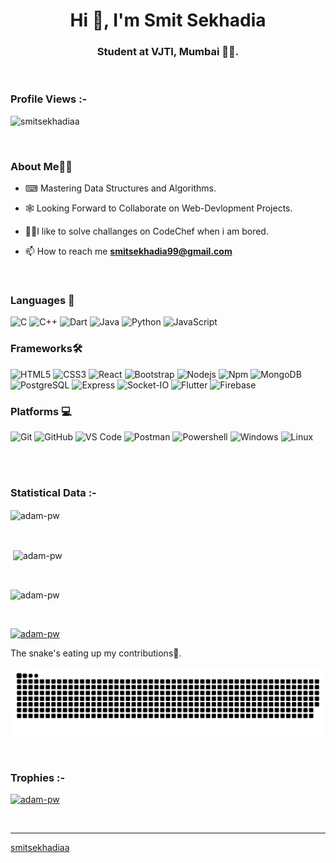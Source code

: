 <h1 align="center">Hi 👋, I'm Smit Sekhadia</h1>
<h3 align="center">Student at VJTI, Mumbai 👨‍🎓.</h3>

<br>

<p align="right"> <h3>Profile Views :-</h3> <img src="https://komarev.com/ghpvc/?username=smitsekhadiaa&label=Profile%20views&color=0e75b6&style=flat"
    alt="smitsekhadiaa" /> 
  </p>

<br>

<p><img align="right" src="https://github.com/Adam-pw/Adam-pw/blob/main/animation_500_kxa883sd.gif" alt="" /></p>

### About Me👨‍💻
- ⌨ Mastering Data Structures and Algorithms. 
<!-- - 🤖 Currently Exploring Deep Learning -->
- 🕸 Looking Forward to Collaborate on Web-Devlopment Projects.
- 👨‍🍳I like to solve challanges on CodeChef when i am bored.

- 📫 How to reach me **smitsekhadia99@gmail.com**
<br>

### Languages 🧠 

![C](http://img.shields.io/badge/-C-A8B9CC?style=flat-square&logo=c&logoColor=ffffff)
![C++](https://img.shields.io/badge/-C%2B%2B-red)
![Dart](http://img.shields.io/badge/-Dart-5B4638?style=flat-square&logo=dart&logoColor=ffffff)
![Java](http://img.shields.io/badge/-Java-5B4638?style=flat-square&logo=java&logoColor=ffffff)
![Python](http://img.shields.io/badge/-Python-3776AB?style=flat-square&logo=python&logoColor=ffffff)
![JavaScript](https://img.shields.io/badge/-JavaScript-%23F7DF1C?style=flat-square&logo=javascript&logoColor=000000&labelColor=%23F7DF1C&color=%23FFCE5A)

### Frameworks🛠
![HTML5](https://img.shields.io/badge/-HTML5-%23E44D27?style=flat-square&logo=html5&logoColor=ffffff)
![CSS3](https://img.shields.io/badge/-CSS3-%231572B6?style=flat-square&logo=css3)
![React](https://img.shields.io/badge/-React-61DAFB?style=flat-square&logo=react&logoColor=ffffff)
![Bootstrap](https://img.shields.io/badge/-Bootstrap-563D7C?style=flat-square&logo=Bootstrap)
![Nodejs](https://img.shields.io/badge/-Nodejs-339933?style=flat-square&logo=Node.js&logoColor=ffffff)
![Npm](https://img.shields.io/badge/-npm-CB3837?style=flat-square&logo=npm)
![MongoDB](https://img.shields.io/badge/MongoDB-%234ea94b.svg?style=flat-square&logo=mongodb&logoColor=white)
![PostgreSQL](https://camo.githubusercontent.com/95a15266c9b093e9070410fa62c8dcba6611e79edd738e0ded7ec5b52541d6c4/68747470733a2f2f696d672e736869656c64732e696f2f7374617469632f76313f7374796c653d666f722d7468652d6261646765266d6573736167653d506f737467726553514c26636f6c6f723d343136394531266c6f676f3d506f737467726553514c266c6f676f436f6c6f723d464646464646266c6162656c3d)
![Express](https://img.shields.io/badge/express.js-%23404d59.svg?style=flat-square&logo=express&logoColor=%2361DAFB)
![Socket-IO](https://camo.githubusercontent.com/3cd61d131f627e41a6a6fe60589cc07578949753809967d9fc36dc6e3e445f25/68747470733a2f2f696d672e736869656c64732e696f2f7374617469632f76313f7374796c653d666f722d7468652d6261646765266d6573736167653d536f636b65742e696f26636f6c6f723d303130313031266c6f676f3d536f636b65742e696f266c6f676f436f6c6f723d464646464646266c6162656c3d)
![Flutter](http://img.shields.io/badge/-Flutter-5B4638?style=flat-square&logo=flutter&logoColor=ffffff)
![Firebase](https://img.shields.io/badge/-Firebase-FFCA28?style=flat-square&logo=firebase&logoColor=ffffff)

### Platforms 💻
![Git](https://img.shields.io/badge/-Git-%23F05032?style=flat-square&logo=git&logoColor=%23ffffff)
![GitHub](https://img.shields.io/badge/-GitHub-181717?style=flat-square&logo=github)
![VS Code](http://img.shields.io/badge/-VS%20Code-007ACC?style=flat-square&logo=visual-studio-code&logoColor=ffffff)
![Postman](https://camo.githubusercontent.com/d2737af1a4caf34d83fc933874a0c907b6419848a41f8e3e914a7c35356ca3cf/68747470733a2f2f696d672e736869656c64732e696f2f7374617469632f76313f7374796c653d666f722d7468652d6261646765266d6573736167653d506f73746d616e26636f6c6f723d464636433337266c6f676f3d506f73746d616e266c6f676f436f6c6f723d464646464646266c6162656c3d)
![Powershell](http://img.shields.io/badge/-Powershell-5391FE?style=flat-square&logo=powershell&logoColor=ffffff)
![Windows](http://img.shields.io/badge/-Windows-0078D6?style=flat-square&logo=windows&logoColor=ffffff)
![Linux](https://img.shields.io/badge/Linux-FCC624?style=flat&logo=linux&logoColor=black)

<br/>
<br>

<h3>Statistical Data :-</h3>
<p><img align="center"
    src="https://github-readme-stats.vercel.app/api/top-langs?username=smitsekhadiaa&show_icons=true&locale=en&layout=compact&theme=nightowl"
    alt="adam-pw" /></p>

<br>

<p>&nbsp;<img align="center" src="https://github-readme-stats.vercel.app/api?username=smitsekhadiaa&show_icons=true&locale=en&theme=nightowl"
    alt="adam-pw" /></p>

<br>


<p><img align="center" src="https://github-readme-streak-stats.herokuapp.com/?user=smitsekhadiaa&theme=nightowl" alt="adam-pw" /></p>
<br>
<p align="left"> <a href="https://github.com/smitsekhadiaa"><img
      src="https://activity-graph.herokuapp.com/graph?username=smitsekhadiaa&theme=dracula" alt="adam-pw" /></a> </p>
The snake's eating up my contributions🐍.
<p align="center">
  <img  src="https://raw.githubusercontent.com/Elanza-48/Elanza-48/main/resources/img/github-contribution-grid-snake.svg"
    alt="example" />
</p>
<br>
<h3>Trophies :-</h3>
<p align="left"> <a href="https://github.com/smitsekhadiaa"><img
      src="https://github-profile-trophy.vercel.app/?username=smitsekhadiaa" alt="adam-pw" /></a> </p>

<p align="left"> <a href="https://github.com/smitsekhadiaa" target="blank"><img
      src="https://img.shields.io/twitter/follow/?logo=twitter&style=for-the-badge&theme=nightowl" alt="" /></a> </p>

------------------------------------------------------------------------------------------------------------------------------------------
[smitsekhadiaa](https://github.com/smitsekhadiaa)
